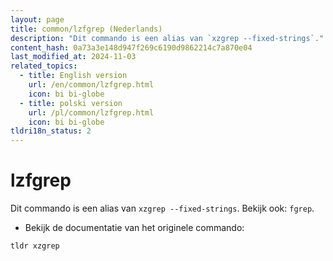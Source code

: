 ```yaml
---
layout: page
title: common/lzfgrep (Nederlands)
description: "Dit commando is een alias van `xzgrep --fixed-strings`."
content_hash: 0a73a3e148d947f269c6190d9862214c7a870e04
last_modified_at: 2024-11-03
related_topics:
  - title: English version
    url: /en/common/lzfgrep.html
    icon: bi bi-globe
  - title: polski version
    url: /pl/common/lzfgrep.html
    icon: bi bi-globe
tldri18n_status: 2
---
```

# lzfgrep

Dit commando is een alias van `xzgrep --fixed-strings`.
Bekijk ook: `fgrep`.

- Bekijk de documentatie van het originele commando:

`tldr xzgrep`
